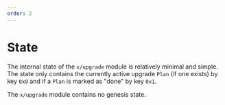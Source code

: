 ```yaml
---
order: 2
---
```


# State

The internal state of the `x/upgrade` module is relatively minimal and simple. The
state only contains the currently active upgrade `Plan` (if one exists) by key
`0x0` and if a `Plan` is marked as "done" by key `0x1`.

The `x/upgrade` module contains no genesis state.
